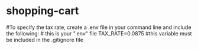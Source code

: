 # shopping-cart

#To specify the tax rate, create a .env file in your command line and include the following: 
    # this is your ".env" file 
    TAX_RATE=0.0875
    #this variable must be included in the .gitignore file
